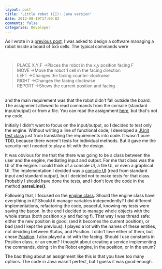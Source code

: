 ```yaml
---
layout: post
title: "Little robot (II): Java version"
date: 2012-08-19T17:00:02
comments: false
categories: Developer
---
```


As I wrote in a <a href="http://gonfva.blogspot.com/2012/08/little-robot-i.html" target="_blank">previous post</a>, I was asked to&nbsp;design a software managing a robot inside a board of 5x5 cells. The typical commands were<br /><div><br /><div style="text-align: left;"><blockquote class="tr_bq">PLACE X,Y,F -&gt;Places the robot in the x,y position facing F<br />MOVE -&gt;Move the robot 1 cell in the facing direction<br />LEFT -&gt;Changes the facing&nbsp;counter-clockwise<br />RIGHT -&gt;Changes the facing clockwise<br />REPORT -&gt;Shows the current position and facing</blockquote></div><br />and the main requirement was that the robot didn't fall outside the board. The assignment allowed to read commands from the console (standard input/output) or from a file. You can read the assignment <a href="https://github.com/alexwibowo/Robot/blob/master/README" target="_blank">here</a>, but that's not my code.


Initially I didn't want to focus on the input/output, so I decided to test only the engine. Without writing a line of functional code, I developed a <a href="https://github.com/gonfva/assignments/blob/master/gfvRobotJava/test/gfv/robot/RobotTest.java" target="_blank">JUnit test class</a> just from translating the requirements into code. It wasn't pure TDD, because there weren't tests for individual methods. But it gave me the security net I needed to play a bit with the design.


It was obvious for me that the there was going to be a class between the user and the engine, mediating input and output. For me that class was the UI of the engine. I could think of a console UI, a file UI, or even a graphical UI. The implementation I decided was a <a href="https://github.com/gonfva/assignments/blob/master/gfvRobotJava/src/gfv/robot/RobotConsoleUI.java" target="_blank">console UI</a> (read from standard input and standard output), but I decided not to make tests for that class. Probably I should have done the tests, and I don't love the code in the method <b>parseLine()</b>.


Following that, I focused on the <a href="https://github.com/gonfva/assignments/blob/master/gfvRobotJava/src/gfv/robot/Robot.java" target="_blank">engine class</a>. Should the engine class have everything in it? Should it manage variables independently? I did different implementations, refactoring the code, peaceful, knowing my tests were saving the bacon. In the end I decided to manage whole objects with the whole status (both position x,y and facing f). That way I was thread safe: either the new position is good, (and it becomes the current position), or bad (and I kept the previous). I played a lot with the names of these entities, not deciding between Status, and Position. I didn't love either of them, but chose <a href="https://github.com/gonfva/assignments/blob/master/gfvRobotJava/src/gfv/robot/Position.java" target="_blank">Position</a>. I also played a lot with the facing. Should I use constants in Position class, or an enum?&nbsp;I thought about creating a service implementing the commands, doing it in the Robot engine, in the position, or in the enum?


The bad thing about an assignment like this is that you have too many options. The code in Java wasn't perfect, but I guess it was good enough.


<br /></div>
